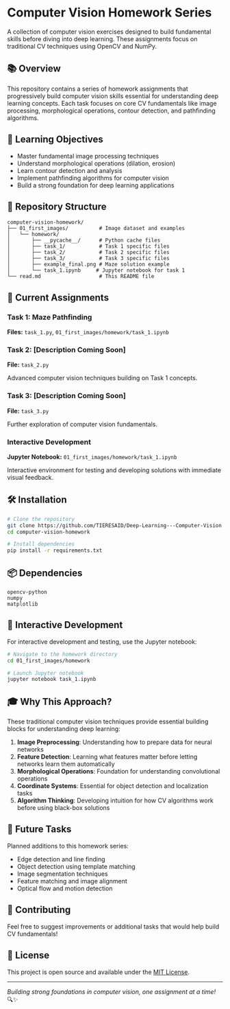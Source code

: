 # Computer Vision Homework Series

A collection of computer vision exercises designed to build fundamental skills before diving into deep learning. These assignments focus on traditional CV techniques using OpenCV and NumPy.

## 📚 Overview

This repository contains a series of homework assignments that progressively build computer vision skills essential for understanding deep learning concepts. Each task focuses on core CV fundamentals like image processing, morphological operations, contour detection, and pathfinding algorithms.

## 🎯 Learning Objectives

- Master fundamental image processing techniques
- Understand morphological operations (dilation, erosion)
- Learn contour detection and analysis
- Implement pathfinding algorithms for computer vision
- Build a strong foundation for deep learning applications

## 📁 Repository Structure

```
computer-vision-homework/
├── 01_first_images/          # Image dataset and examples
│   └── homework/
│       ├── __pycache__/      # Python cache files
│       ├── task_1/           # Task 1 specific files
│       ├── task_2/           # Task 2 specific files
│       ├── task_3/           # Task 3 specific files
│       ├── example_final.png # Maze solution example
│       └── task_1.ipynb     # Jupyter notebook for task 1
└── read.md                   # This README file
```

## 🧩 Current Assignments

### Task 1: Maze Pathfinding

**Files:** `task_1.py`, `01_first_images/homework/task_1.ipynb`

### Task 2: [Description Coming Soon]

**File:** `task_2.py`

Advanced computer vision techniques building on Task 1 concepts.

### Task 3: [Description Coming Soon]

**File:** `task_3.py`

Further exploration of computer vision fundamentals.

### Interactive Development

**Jupyter Notebook:** `01_first_images/homework/task_1.ipynb`

Interactive environment for testing and developing solutions with immediate visual feedback.

## 🛠️ Installation

```bash
# Clone the repository
git clone https://github.com/TIERESAID/Deep-Learning---Computer-Vision
cd computer-vision-homework

# Install dependencies
pip install -r requirements.txt
```

## 📦 Dependencies

```
opencv-python
numpy
matplotlib
```

## 📓 Interactive Development

For interactive development and testing, use the Jupyter notebook:

```bash
# Navigate to the homework directory
cd 01_first_images/homework

# Launch Jupyter notebook
jupyter notebook task_1.ipynb
```

## 🎓 Why This Approach?

These traditional computer vision techniques provide essential building blocks for understanding deep learning:

1. **Image Preprocessing**: Understanding how to prepare data for neural networks
2. **Feature Detection**: Learning what features matter before letting networks learn them automatically
3. **Morphological Operations**: Foundation for understanding convolutional operations
4. **Coordinate Systems**: Essential for object detection and localization tasks
5. **Algorithm Thinking**: Developing intuition for how CV algorithms work before using black-box solutions

## 🔮 Future Tasks

Planned additions to this homework series:

- Edge detection and line finding
- Object detection using template matching
- Image segmentation techniques
- Feature matching and image alignment
- Optical flow and motion detection

## 🤝 Contributing

Feel free to suggest improvements or additional tasks that would help build CV fundamentals!

## 📄 License

This project is open source and available under the [MIT License](LICENSE).

---

_Building strong foundations in computer vision, one assignment at a time!_ 🔍✨
